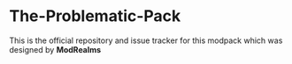 # The-Problematic-Pack
This is the official repository and issue tracker for this modpack which was designed by **ModRealms**

